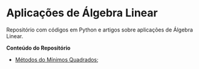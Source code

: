 # Aplicações de Álgebra Linear

Repositório com códigos em Python e artigos sobre aplicações de Álgebra Linear.

__Conteúdo do Repositório__

* [Métodos do Mínimos Quadrados](https://github.com/l3vs/algebra-linear/tree/main/minimos-quadrados);
